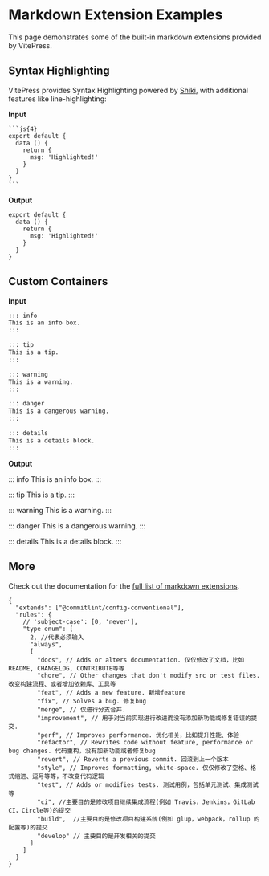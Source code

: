 # Markdown Extension Examples

This page demonstrates some of the built-in markdown extensions provided by VitePress.

## Syntax Highlighting

VitePress provides Syntax Highlighting powered by [Shiki](https://github.com/shikijs/shiki), with additional features like line-highlighting:

**Input**

````
```js{4}
export default {
  data () {
    return {
      msg: 'Highlighted!'
    }
  }
}
```
````

**Output**

```js{4}
export default {
  data () {
    return {
      msg: 'Highlighted!'
    }
  }
}
```

## Custom Containers

**Input**

```md
::: info
This is an info box.
:::

::: tip
This is a tip.
:::

::: warning
This is a warning.
:::

::: danger
This is a dangerous warning.
:::

::: details
This is a details block.
:::
```

**Output**

::: info
This is an info box.
:::

::: tip
This is a tip.
:::

::: warning
This is a warning.
:::

::: danger
This is a dangerous warning.
:::

::: details
This is a details block.
:::

## More

Check out the documentation for the [full list of markdown extensions](https://vitepress.dev/guide/markdown).


```
{
  "extends": ["@commitlint/config-conventional"],
  "rules": {
    // 'subject-case': [0, 'never'],
    "type-enum": [
      2, //代表必须输入
      "always",
      [
        "docs", // Adds or alters documentation. 仅仅修改了文档，比如README, CHANGELOG, CONTRIBUTE等等
        "chore", // Other changes that don't modify src or test files. 改变构建流程、或者增加依赖库、工具等
        "feat", // Adds a new feature. 新增feature
        "fix", // Solves a bug. 修复bug
        "merge", // 仅进行分支合并.
        "improvement", // 用于对当前实现进行改进而没有添加新功能或修复错误的提交.
        "perf", // Improves performance. 优化相关，比如提升性能、体验
        "refactor", // Rewrites code without feature, performance or bug changes. 代码重构，没有加新功能或者修复bug
        "revert", // Reverts a previous commit. 回滚到上一个版本
        "style", // Improves formatting, white-space. 仅仅修改了空格、格式缩进、逗号等等，不改变代码逻辑
        "test", // Adds or modifies tests. 测试用例，包括单元测试、集成测试等
        "ci", //主要目的是修改项目继续集成流程(例如 Travis，Jenkins，GitLab CI，Circle等)的提交
        "build",  //主要目的是修改项目构建系统(例如 glup，webpack，rollup 的配置等)的提交
        "develop" // 主要目的是开发相关的提交
      ]
    ]
  }
}

```
